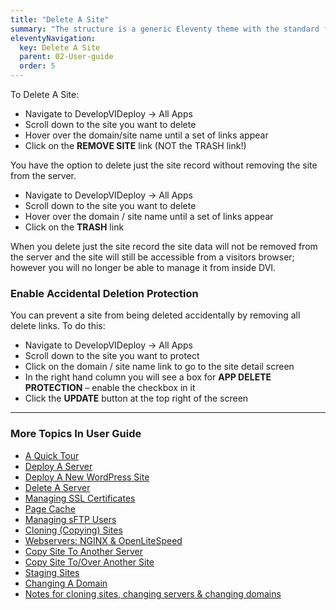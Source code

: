 ```yaml
---
title: "Delete A Site"
summary: "The structure is a generic Eleventy theme with the standard folder and file names."
eleventyNavigation:
  key: Delete A Site
  parent: 02-User-guide
  order: 5
---
```

To Delete A Site:

*  Navigate to DevelopVIDeploy → All Apps
*  Scroll down to the site you want to delete
*  Hover over the domain/site name until a set of links appear
*  Click on the **REMOVE SITE** link (NOT the TRASH link!)

You have the option to delete just the site record without removing the site from the server.

*  Navigate to DevelopVIDeploy → All Apps
*  Scroll down to the site you want to delete
*  Hover over the domain / site name until a set of links appear
*  Click on the **TRASH** link

When you delete just the site record the site data will not be removed from the server and the site will still be accessible from a visitors browser; however you will no longer be able to manage it from inside DVI.

### Enable Accidental Deletion Protection

You can prevent a site from being deleted accidentally by removing all delete links. To do this:

*  Navigate to DevelopVIDeploy → All Apps
*  Scroll down to the site you want to protect
*  Click on the domain / site name link to go to the site detail screen
*  In the right hand column you will see a box for **APP DELETE PROTECTION** – enable the checkbox in it
*  Click the **UPDATE** button at the top right of the screen

- - -

### More Topics In User Guide

*  [A Quick Tour](https://web.archive.org/web/20231207104440/https://wpclouddeploy.com/documentation/wpcloud-deploy-user-guide/a-quick-tour/)
*  [Deploy A Server](https://web.archive.org/web/20231207104440/https://wpclouddeploy.com/documentation/wpcloud-deploy-user-guide/deploy-a-server/)
*  [Deploy A New WordPress Site](https://web.archive.org/web/20231207104440/https://wpclouddeploy.com/documentation/wpcloud-deploy-user-guide/add-a-new-wordpress-site/)
*  [Delete A Server](https://web.archive.org/web/20231207104440/https://wpclouddeploy.com/documentation/wpcloud-deploy-user-guide/delete-a-server/)
*  [Managing SSL Certificates](https://web.archive.org/web/20231207104440/https://wpclouddeploy.com/documentation/wpcloud-deploy-user-guide/enable-or-disable-ssl/)
*  [Page Cache](https://web.archive.org/web/20231207104440/https://wpclouddeploy.com/documentation/wpcloud-deploy-user-guide/page-cache/)
*  [Managing sFTP Users](https://web.archive.org/web/20231207104440/https://wpclouddeploy.com/documentation/wpcloud-deploy-user-guide/managing-sftp-users/)
*  [Cloning (Copying) Sites](https://web.archive.org/web/20231207104440/https://wpclouddeploy.com/documentation/wpcloud-deploy-user-guide/cloning-sites/)
*  [Webservers: NGINX & OpenLiteSpeed](https://web.archive.org/web/20231207104440/https://wpclouddeploy.com/documentation/wpcloud-deploy-user-guide/webservers-nginx-openlitespeed/)
*  [Copy Site To Another Server](https://web.archive.org/web/20231207104440/https://wpclouddeploy.com/documentation/wpcloud-deploy-user-guide/copy-site-to-another-server/)
*  [Copy Site To/Over Another Site](https://web.archive.org/web/20231207104440/https://wpclouddeploy.com/documentation/wpcloud-deploy-user-guide/copy-site-to-over-another-site/)
*  [Staging Sites](https://web.archive.org/web/20231207104440/https://wpclouddeploy.com/documentation/wpcloud-deploy-user-guide/staging-sites/)
*  [Changing A Domain](https://web.archive.org/web/20231207104440/https://wpclouddeploy.com/documentation/wpcloud-deploy-user-guide/changing-a-domain/)
*  [Notes for cloning sites, changing servers & changing domains](https://web.archive.org/web/20231207104440/https://wpclouddeploy.com/documentation/wpcloud-deploy-user-guide/considerations-and-gotchas-when-cloning-sites-changing-servers-and-or-changing-domains/)
